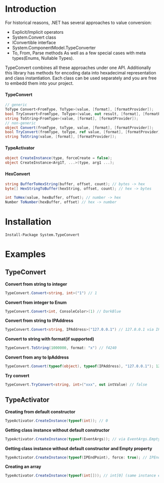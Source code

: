 Introduction
============
For historical reasons, .NET has several approaches to value conversion:
- Explicit/Implicit operators
- System.Convert class 
- IConvertible interface
- System.ComponentModel.TypeConverter
- To, From, Parse methods
As well as a few special cases with meta types(Enums, Nullable Types).

TypeConvert combines all these approaches under one API. 
Additionally this library has methods for encoding data into hexadecimal representation and class instantiation.
Each class can be used separately and you are free to embedd them into your project.

#### TypeConvert
```csharp
// generic
ToType Convert<FromType, ToType>(value, [format], [formatProvider]);
bool TryConvert<FromType, ToType>(value, out result, [format], [formatProvider])
string ToString<FromType>(value, [format], [formatProvider]);
// non-generic
object Convert(fromType, toType, value, [format], [formatProvider]);
bool TryConvert(fromType, toType, ref value, [format], [formatProvider]);
string ToString(value, [format], [formatProvider]);
```

#### TypeActivator
```csharp
object CreateInstance(type, forceCreate = false);
object CreateInstance<Arg1T, ...>(type, arg1 ...);
```

#### HexConvert
```csharp
string BufferToHexString(buffer, offset, count); // bytes -> hex
byte[] HexStringToBuffer(hexString, offset, count); // hex -> bytes

int ToHex(value, hexBuffer, offset); // number -> hex
Number ToNumber(hexBuffer, offset) // hex -> number
```

Installation
============
```
Install-Package System.TypeConvert 
```

Examples
========
## TypeConvert
**Convert from string to integer**
```csharp
TypeConvert.Convert<string, int>("1") // 1
```	
**Convert from integer to Enum**
```csharp
TypeConvert.Convert<int, ConsoleColor>(1) // DarkBlue
```	
**Convert from string to IPAddress**
```csharp
TypeConvert.Convert<string, IPAddress>("127.0.0.1") // 127.0.0.1 via IPAddress.Parse
```
**Convert to string with format(if supported)**
```csharp
TypeConvert.ToString(1000000, format: "x") // f4240
```	
**Convert from any to IpAddress**
```csharp
TypeConvert.Convert(typeof(object), typeof(IPAddress), "127.0.0.1"); 127.0.0.1 via IPAddress.Parse
```
**Try convert**
```csharp
TypeConvert.TryConvert<string, int>("xxx", out intValue) // false
```
## TypeActivator
**Creating from default constructor**
```csharp
TypeActivator.CreateInstance(typeof(int)); // 0
```
**Getting class instance without default constructor**
```csharp
TypeActivator.CreateInstance(typeof(EventArgs)); // via EventArgs.Empty
```
**Getting class instance without default constructor and Empty property**
```csharp
TypeActivator.CreateInstance(typeof(IPEndPoint), force: true); // IPEndPoint bypassing constructor
```
**Creating an array**
```csharp
TypeActivator.CreateInstance(typeof(int[])); // int[0] (same instance every time)
```